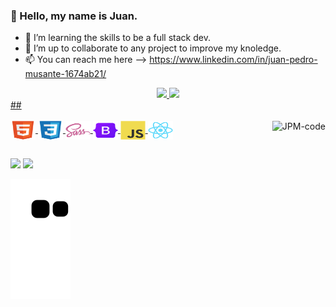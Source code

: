 ### 👋 Hello, my name is Juan.


- 🌱 I’m learning the skills to be a full stack dev.
- 👯 I’m up to collaborate to any project to improve my knoledge.
- 📫 You can reach me here --> https://www.linkedin.com/in/juan-pedro-musante-1674ab21/


<div align="center">
  <a href="https://github.com/juanmusante">
  <img height="150em" src="https://github-readme-stats.vercel.app/api?username=juanmusante&show_icons=true&theme=tokyonight&include_all_commits=true&count_private=true"/>
  <img height="150em" src="https://github-readme-stats.vercel.app/api/top-langs/?username=juanmusante&layout=compact&langs_count=7&theme=tokyonight"/>
</div>
##
<div style="display: inline_block"><br>
  <img align="center" alt="JPM-HTML" height="30" width="40" src="https://raw.githubusercontent.com/devicons/devicon/master/icons/html5/html5-original.svg">
  <img align="center" alt="JPM-CSS" height="30" width="40" src="https://raw.githubusercontent.com/devicons/devicon/master/icons/css3/css3-original.svg">
  <img align="center" alt="JPM-CSS" height="30" width="40" src="https://raw.githubusercontent.com/devicons/devicon/master/icons/sass/sass-original.svg">
  <img align="center" alt="JPM-CSS" height="30" width="40" src="https://raw.githubusercontent.com/devicons/devicon/master/icons/bootstrap/bootstrap-original.svg">
  <img align="center" alt="JPM-CSS" height="30" width="40" src="https://raw.githubusercontent.com/devicons/devicon/master/icons/javascript/javascript-original.svg">
  <img align="center" alt="JPM-CSS" height="30" width="40" src="https://raw.githubusercontent.com/devicons/devicon/master/icons/react/react-original.svg">
  <img align="right" alt="JPM-code" src="https://media0.giphy.com/media/USV0ym3bVWQJJmNu3N/giphy.gif?cid=790b7611583bddbfbcef202687104b90a1dd95f0d9a110fa&rid=giphy.gif&ct=g">
</div>

  ##
  
<div>  
  <a href = "mailto:juanpedro.musante@gmail.com"><img src="https://img.shields.io/badge/-Gmail-%23333?style=for-the-badge&logo=gmail&logoColor=white" target="_blank"></a>
  <a href="https://www.linkedin.com/in/juan-pedro-musante-1674ab21/" target="_blank"><img src="https://img.shields.io/badge/-LinkedIn-%230077B5?style=for-the-badge&logo=linkedin&logoColor=white" target="_blank"></a> 
 
  ![Snake animation](https://github.com/rafaballerini/rafaballerini/blob/output/github-contribution-grid-snake.svg)
 
</div>
